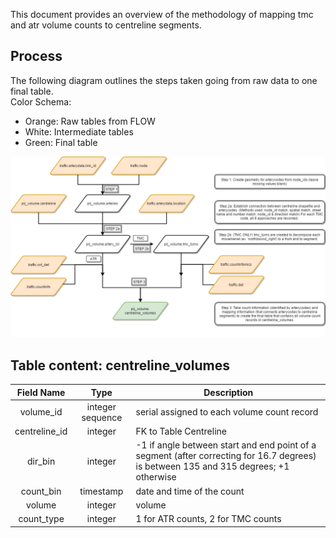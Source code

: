 This document provides an overview of the methodology of mapping tmc and atr volume counts to centreline segments.

## Process
The following diagram outlines the steps taken going from raw data to one final table.  
Color Schema:  
 - Orange: Raw tables from FLOW  
 - White: Intermediate tables  
 - Green: Final table  

!['process'](process.png)

## Table content: centreline_volumes
Field Name|Type|Description
:----------:|:----:|-----------
volume_id|integer sequence|serial assigned to each volume count record
centreline_id|integer|FK to Table Centreline
dir_bin|integer|-1 if angle between start and end point of a segment (after correcting for 16.7 degrees) is between 135 and 315 degrees; +1 otherwise
count_bin|timestamp|date and time of the count
volume|integer|volume 
count_type|integer|1 for ATR counts, 2 for TMC counts

